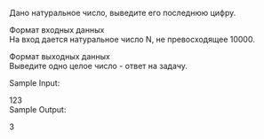 Дано натуральное число, выведите его последнюю цифру.

Формат входных данных\
На вход дается натуральное число N, не превосходящее 10000.

Формат выходных данных\
Выведите одно целое число - ответ на задачу.

Sample Input:

123\
Sample Output:

3